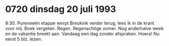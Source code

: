 # 0720 dinsdag 20 juli 1993
8:30. Pureneeën etappe werpt Breukink verder terug, lees ik in de krant voor mij. Boek vergeten. Regen. Regenachtige zomer. Nog anderhalve week en de vakantie breekt aan. Vandaag een dag zonder afspraken. Hoera! Nu eerst 5 blz. lezen.